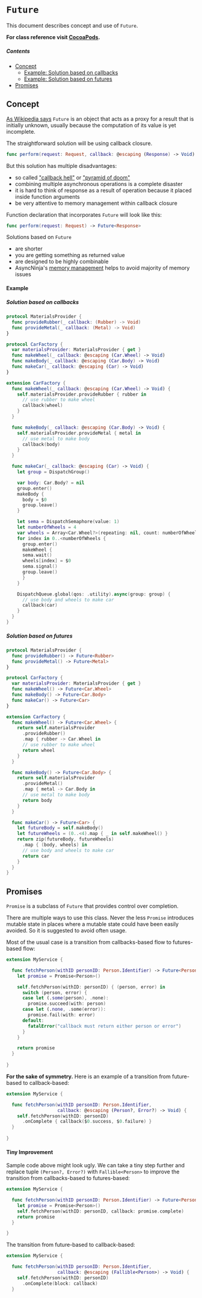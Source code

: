 # `Future`
This document describes concept and use of `Future`.

**For class reference visit [CocoaPods](http://cocoadocs.org/docsets/AsyncNinja/1.0.0-beta3/Classes/Future.html).** 

##### Contents
* [Concept](#concept)
    * [Example: Solution based on callbacks](#solution-based-on-callbacks)
    * [Example: Solution based on futures](#solution-based-on-futures)
* [Promises](#promises)

## Concept
[As Wikipedia says](https://en.wikipedia.org/wiki/Futures_and_promises) `Future` is an object that acts as a proxy for a result that is initially unknown, usually because the computation of its value is yet incomplete. 

The straightforward solution will be using callback closure.

```swift
func perform(request: Request, callback: @escaping (Response) -> Void)
```

But this solution has multiple disadvantages:

* so called ["callback hell"](http://callbackhell.com) or ["pyramid of doom"](https://en.wikipedia.org/wiki/Pyramid_of_doom_(programming))
* combining multiple asynchronous operations is a complete disaster
*  it is hard to think of response as a result of operation because it placed inside function arguments
* be very attentive to memory management within callback closure

Function declaration that incorporates `Future` will look like this:

```swift
func perform(request: Request) -> Future<Response>
```

Solutions based on `Future`

* are shorter
* you are getting something as returned value
* are designed to be highly combinable
* AsyncNinja's [memory management](https://github.com/AsyncNinja/AsyncNinja/blob/master/Documentation/MemoryManagement.md) helps to avoid majority of memory issues

#### Example

##### Solution based on callbacks
```swift
protocol MaterialsProvider {
  func provideRubber(_ callback: (Rubber) -> Void)
  func provideMetal(_ callback: (Metal) -> Void)
}

protocol CarFactory {
  var materialsProvider: MaterialsProvider { get }
  func makeWheel(_ callback: @escaping (Car.Wheel) -> Void)
  func makeBody(_ callback: @escaping (Car.Body) -> Void)
  func makeCar(_ callback: @escaping (Car) -> Void)
}

extension CarFactory {
  func makeWheel(_ callback: @escaping (Car.Wheel) -> Void) {
    self.materialsProvider.provideRubber { rubber in
      // use rubber to make wheel
      callback(wheel)
    }
  }

  func makeBody(_ callback: @escaping (Car.Body) -> Void) {
    self.materialsProvider.provideMetal { metal in
      // use metal to make body
      callback(body)
    }
  }

  func makeCar(_ callback: @escaping (Car) -> Void) {
    let group = DispatchGroup()

    var body: Car.Body? = nil
    group.enter()
    makeBody {
      body = $0
      group.leave()
    }

    let sema = DispatchSemaphore(value: 1)
    let numberOfWheels = 4
    var wheels = Array<Car.Wheel?>(repeating: nil, count: numberOfWheels)
    for index in 0..<numberOfWheels {
      group.enter()
      makeWheel {
      sema.wait()
      wheels[index] = $0
      sema.signal()
      group.leave()
      }
    }

    DispatchQueue.global(qos: .utility).async(group: group) {
      // use body and wheels to make car
      callback(car)
    }
  }
}
```
##### Solution based on futures
```swift
protocol MaterialsProvider {
  func provideRubber() -> Future<Rubber>
  func provideMetal() -> Future<Metal>
}

protocol CarFactory {
  var materialsProvider: MaterialsProvider { get }
  func makeWheel() -> Future<Car.Wheel>
  func makeBody() -> Future<Car.Body>
  func makeCar() -> Future<Car>
}

extension CarFactory {
  func makeWheel() -> Future<Car.Wheel> {
    return self.materialsProvider
      .provideRubber()
      .map { rubber -> Car.Wheel in
      // use rubber to make wheel
      return wheel
    }
  }

  func makeBody() -> Future<Car.Body> {
    return self.materialsProvider
      .provideMetal()
      .map { metal -> Car.Body in
      // use metal to make body
      return body
    }
  }

  func makeCar() -> Future<Car> {
    let futureBody = self.makeBody()
    let futureWheels = (0..<4).map { _ in self.makeWheel() }
    return zip(futureBody, futureWheels)
      .map { (body, wheels) in
      // use body and wheels to make car
      return car
    }
  }
}
```

## Promises
`Promise` is a subclass of `Future` that provides control over completion.

There are multiple ways to use this class. Never the less `Promise` introduces mutable state in places where a mutable state could have been easily avoided. So it is suggested to avoid often usage.

Most of the usual case is a transition from callbacks-based flow to futures-based flow:

```swift
extension MyService {

  func fetchPerson(withID personID: Person.Identifier) -> Future<Person> {
    let promise = Promise<Person>()

    self.fetchPerson(withID: personID) { (person, error) in
      switch (person, error) {
      case let (.some(person), .none):
        promise.succeed(with: person)
      case let (.none, .some(error)):
        promise.fail(with: error)
      default:
        fatalError("callback must return either person or error")
      }
    }

    return promise
  }
  
}
```

**For the sake of symmetry.** Here is an example of a transition from future-based to callback-based:

```swift
extension MyService {

  func fetchPerson(withID personID: Person.Identifier,
                   callback: @escaping (Person?, Error?) -> Void) {
    self.fetchPerson(withID: personID)
      .onComplete { callback($0.success, $0.failure) }
  }
  
}
```

#### Tiny Improvement
Sample code above might look ugly. We can take a tiny step further and replace tuple `(Person?, Error?)` with `Fallible<Person>` to improve the transition from callbacks-based to futures-based:

```swift
extension MyService {

  func fetchPerson(withID personID: Person.Identifier) -> Future<Person> {
    let promise = Promise<Person>()
    self.fetchPerson(withID: personID, callback: promise.complete)
    return promise
  }

}
```

The transition from future-based to callback-based:

```swift
extension MyService {

  func fetchPerson(withID personID: Person.Identifier,
                   callback: @escaping (Fallible<Person>) -> Void) {
    self.fetchPerson(withID: personID)
      .onComplete(block: callback)
  }

```